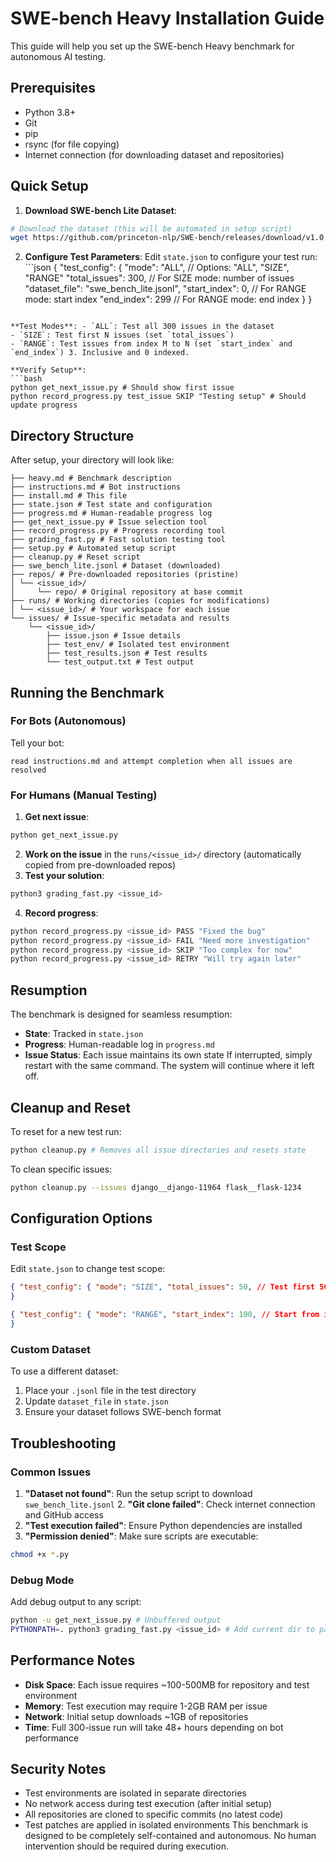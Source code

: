 # SWE-bench Heavy Installation Guide 
This guide will help you set up the SWE-bench Heavy benchmark for autonomous AI testing. 

## Prerequisites
- Python 3.8+
- Git
- pip
- rsync (for file copying)
- Internet connection (for downloading dataset and repositories) 

## Quick Setup
1. **Download SWE-bench Lite Dataset**: 
```bash
# Download the dataset (this will be automated in setup script)
wget https://github.com/princeton-nlp/SWE-bench/releases/download/v1.0.0/swe_bench_lite.jsonl
``` 
2. **Configure Test Parameters**: Edit `state.json` to configure your test run: ```json
{ "test_config": { "mode": "ALL", // Options: "ALL", "SIZE", "RANGE" "total_issues": 300, // For SIZE mode: number of issues "dataset_file": "swe_bench_lite.jsonl", "start_index": 0, // For RANGE mode: start index "end_index": 299 // For RANGE mode: end index }
}
``` 

**Test Modes**: - `ALL`: Test all 300 issues in the dataset
- `SIZE`: Test first N issues (set `total_issues`)
- `RANGE`: Test issues from index M to N (set `start_index` and `end_index`) 3. Inclusive and 0 indexed.

**Verify Setup**: 
```bash
python get_next_issue.py # Should show first issue
python record_progress.py test_issue SKIP "Testing setup" # Should update progress
``` 

## Directory Structure
After setup, your directory will look like: 
``` test/
├── heavy.md # Benchmark description
├── instructions.md # Bot instructions
├── install.md # This file
├── state.json # Test state and configuration
├── progress.md # Human-readable progress log
├── get_next_issue.py # Issue selection tool
├── record_progress.py # Progress recording tool
├── grading_fast.py # Fast solution testing tool
├── setup.py # Automated setup script
├── cleanup.py # Reset script
├── swe_bench_lite.jsonl # Dataset (downloaded)
├── repos/ # Pre-downloaded repositories (pristine)
│ └── <issue_id>/
│     └── repo/ # Original repository at base commit
├── runs/ # Working directories (copies for modifications)
│ └── <issue_id>/ # Your workspace for each issue
└── issues/ # Issue-specific metadata and results
    └── <issue_id>/
        ├── issue.json # Issue details
        ├── test_env/ # Isolated test environment
        ├── test_results.json # Test results
        └── test_output.txt # Test output
``` 
## Running the Benchmark

### For Bots (Autonomous)
Tell your bot: 
```
read instructions.md and attempt completion when all issues are resolved
``` 

### For Humans (Manual Testing)
1. **Get next issue**: 
```bash
python get_next_issue.py
``` 
2. **Work on the issue** in the `runs/<issue_id>/` directory (automatically copied from pre-downloaded repos)
3. **Test your solution**: 
```bash
python3 grading_fast.py <issue_id>
```
4. **Record progress**: 
```bash
python record_progress.py <issue_id> PASS "Fixed the bug"
python record_progress.py <issue_id> FAIL "Need more investigation"
python record_progress.py <issue_id> SKIP "Too complex for now"
python record_progress.py <issue_id> RETRY "Will try again later"
``` 

## Resumption
The benchmark is designed for seamless resumption: 
- **State**: Tracked in `state.json`
- **Progress**: Human-readable log in `progress.md`
- **Issue Status**: Each issue maintains its own state If interrupted, simply restart with the same command. The system will continue where it left off. 

## Cleanup and Reset
To reset for a new test run: 
```bash
python cleanup.py # Removes all issue directories and resets state
``` 
To clean specific issues: 
```bash
python cleanup.py --issues django__django-11964 flask__flask-1234
``` 

## Configuration Options

### Test Scope

Edit `state.json` to change test scope: 
```json
{ "test_config": { "mode": "SIZE", "total_issues": 50, // Test first 50 issues only "dataset_file": "swe_bench_lite.jsonl" }
}
``` 

```json
{ "test_config": { "mode": "RANGE", "start_index": 100, // Start from issue 100 "end_index": 149, // End at issue 149 (50 issues total) "dataset_file": "swe_bench_lite.jsonl" }
}
``` 

### Custom Dataset
To use a different dataset: 
1. Place your `.jsonl` file in the test directory
2. Update `dataset_file` in `state.json`
3. Ensure your dataset follows SWE-bench format 

## Troubleshooting

### Common Issues
1. **"Dataset not found"**: Run the setup script to download `swe_bench_lite.jsonl` 2. **"Git clone failed"**: Check internet connection and GitHub access 
3. **"Test execution failed"**: Ensure Python dependencies are installed 
4. **"Permission denied"**: Make sure scripts are executable: 
```bash
chmod +x *.py
``` 

### Debug Mode
Add debug output to any script: 
```bash
python -u get_next_issue.py # Unbuffered output
PYTHONPATH=. python3 grading_fast.py <issue_id> # Add current dir to path
``` 

## Performance Notes
- **Disk Space**: Each issue requires ~100-500MB for repository and test environment
- **Memory**: Test execution may require 1-2GB RAM per issue
- **Network**: Initial setup downloads ~1GB of repositories
- **Time**: Full 300-issue run will take 48+ hours depending on bot performance 

## Security Notes
- Test environments are isolated in separate directories
- No network access during test execution (after initial setup)
- All repositories are cloned to specific commits (no latest code)
- Test patches are applied in isolated environments This benchmark is designed to be completely self-contained and autonomous. No human intervention should be required during execution.
